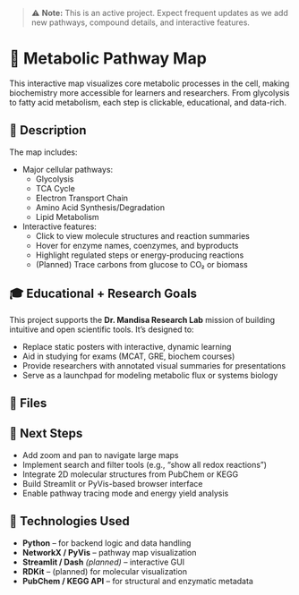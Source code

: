 > ⚠️ **Note:** This is an active project. Expect frequent updates as we add new pathways, compound details, and interactive features.

# 🧬 Metabolic Pathway Map

This interactive map visualizes core metabolic processes in the cell, making biochemistry more accessible for learners and researchers. From glycolysis to fatty acid metabolism, each step is clickable, educational, and data-rich.


## 🧬 Description

The map includes:
- Major cellular pathways:  
  - Glycolysis  
  - TCA Cycle  
  - Electron Transport Chain  
  - Amino Acid Synthesis/Degradation  
  - Lipid Metabolism
- Interactive features:
  - Click to view molecule structures and reaction summaries  
  - Hover for enzyme names, coenzymes, and byproducts  
  - Highlight regulated steps or energy-producing reactions  
  - (Planned) Trace carbons from glucose to CO₂ or biomass


## 🎓 Educational + Research Goals

This project supports the **Dr. Mandisa Research Lab** mission of building intuitive and open scientific tools. It’s designed to:
- Replace static posters with interactive, dynamic learning  
- Aid in studying for exams (MCAT, GRE, biochem courses)  
- Provide researchers with annotated visual summaries for presentations  
- Serve as a launchpad for modeling metabolic flux or systems biology


## 📁 Files


## 🧠 Next Steps

- Add zoom and pan to navigate large maps  
- Implement search and filter tools (e.g., “show all redox reactions”)  
- Integrate 2D molecular structures from PubChem or KEGG  
- Build Streamlit or PyVis-based browser interface  
- Enable pathway tracing mode and energy yield analysis


## 🧰 Technologies Used

- **Python** – for backend logic and data handling  
- **NetworkX / PyVis** – pathway map visualization  
- **Streamlit / Dash** *(planned)* – interactive GUI  
- **RDKit** – (planned) for molecular visualization  
- **PubChem / KEGG API** – for structural and enzymatic metadata  
